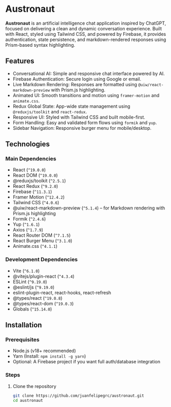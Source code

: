 # Austronaut

**Austronaut** is an artificial intelligence chat application inspired by ChatGPT, focused on delivering a clean and dynamic conversation experience. Built with React, styled using Tailwind CSS, and powered by Firebase, it provides authentication, state persistence, and markdown-rendered responses using Prism-based syntax highlighting.

## Features

- Conversational AI: Simple and responsive chat interface powered by AI.
- Firebase Authentication: Secure login using Google or email.
- Live Markdown Rendering: Responses are formatted using `@uiw/react-markdown-preview` with Prism.js highlighting.
- Animated UI: Smooth transitions and motion using `framer-motion` and `animate.css`.
- Redux Global State: App-wide state management using `@reduxjs/toolkit` and `react-redux`.
- Responsive UI: Styled with Tailwind CSS and built mobile-first.
- Form Handling: Easy and validated form flows using `formik` and `yup`.
- Sidebar Navigation: Responsive burger menu for mobile/desktop.

## Technologies

### Main Dependencies

- React (`^19.0.0`)
- React DOM (`^19.0.0`)
- @reduxjs/toolkit (`^2.5.1`)
- React Redux (`^9.2.0`)
- Firebase (`^11.3.1`)
- Framer Motion (`^12.4.2`)
- Tailwind CSS (`^4.0.6`)
- @uiw/react-markdown-preview (`^5.1.4`) – for Markdown rendering with Prism.js highlighting
- Formik (`^2.4.6`)
- Yup (`^1.6.1`)
- Axios (`^1.7.9`)
- React Router DOM (`^7.1.5`)
- React Burger Menu (`^3.1.0`)
- Animate.css (`^4.1.1`)

### Development Dependencies

- Vite (`^6.1.0`)
- @vitejs/plugin-react (`^4.3.4`)
- ESLint (`^9.19.0`)
- @eslint/js (`^9.19.0`)
- eslint-plugin-react, react-hooks, react-refresh
- @types/react (`^19.0.8`)
- @types/react-dom (`^19.0.3`)
- Globals (`^15.14.0`)

## Installation

### Prerequisites

- Node.js (v18+ recommended)
- Yarn (Install: `npm install -g yarn`)
- Optional: A Firebase project if you want full auth/database integration

### Steps

1. Clone the repository

   ```bash
   git clone https://github.com/juanfelipegrc/austronaut.git
   cd austronaut
